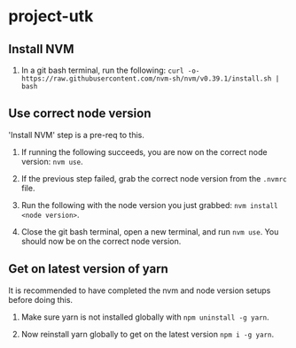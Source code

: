# project-utk

## Install NVM

1. In a git bash terminal, run the following:
   `curl -o- https://raw.githubusercontent.com/nvm-sh/nvm/v0.39.1/install.sh | bash`

## Use correct node version

'Install NVM' step is a pre-req to this.

1. If running the following succeeds, you are now on the correct node version: `nvm use`.

2. If the previous step failed, grab the correct node version from the `.nvmrc` file.

3. Run the following with the node version you just grabbed: `nvm install <node version>`.

4. Close the git bash terminal, open a new terminal, and run `nvm use`. You should now be on the correct node version.

## Get on latest version of yarn

It is recommended to have completed the nvm and node version setups before doing this.

1. Make sure yarn is not installed globally with `npm uninstall -g yarn`.

2. Now reinstall yarn globally to get on the latest version `npm i -g yarn`.
